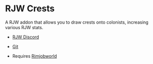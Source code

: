 # RJW Crests

A RJW addon that allows you to draw crests onto colonists, increasing various RJW stats.

-   [RJW Discord](https://discord.gg/CXwHhv8)

-   [Git](https://github.com/EuclideanClass/RJW-Crests)

-   Requires [Rimjobworld](https://gitgud.io/Ed86/rjw)

